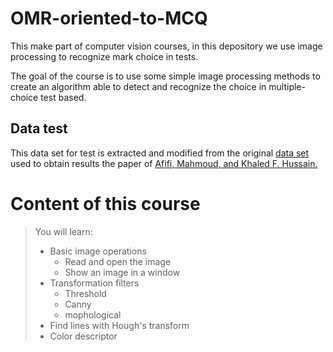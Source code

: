 # OMR-oriented-to-MCQ

This make part of computer vision courses, in this depository we use image processing to recognize mark choice in tests.

The goal of the course is to use some simple image processing methods to create an algorithm able to detect and recognize the choice in multiple-choice test based.

## Data test

This data set for test is extracted and modified from the original [data set](https://sites.google.com/view/mcq-dataset) used to obtain results the paper of [Afifi, Mahmoud, and Khaled F. Hussain.](https://arxiv.org/pdf/1711.00972.pdf)

# Content of this course

> You will learn:
>
>   - Basic image operations
>      - Read and open the image
>      - Show an image in a window
>   - Transformation filters
>       - Threshold
>       - Canny
>       - mophological
>   - Find lines with Hough's transform
>   - Color descriptor